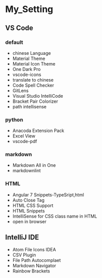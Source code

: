 # My_Setting

## VS Code

### default

- chinese Language
- Material Theme
- Material Icon Theme
- One Dark Pro
- vscode-icons
- translate to chinese
- Code Spell Checker
- GitLens
- Visual Studio IntelliCode
- Bracket Pair Colorizer
- path intellisense

### python

- Anacoda Extension Pack
- Excel View
- vscode-pdf

### markdown

- Markdown All in One
- markdownlint

### HTML

- Angular 7 Snippets-TypeSript,html
- Auto Close Tag
- HTML CSS Support
- HTML Snippets
- IntelliSense for CSS class name in HTML
- open in browser

## IntelliJ IDE

- Atom File Icons IDEA
- CSV Plugin
- File Path Autocomplaet
- Markdown Navigator
- Rainbow Brackets
